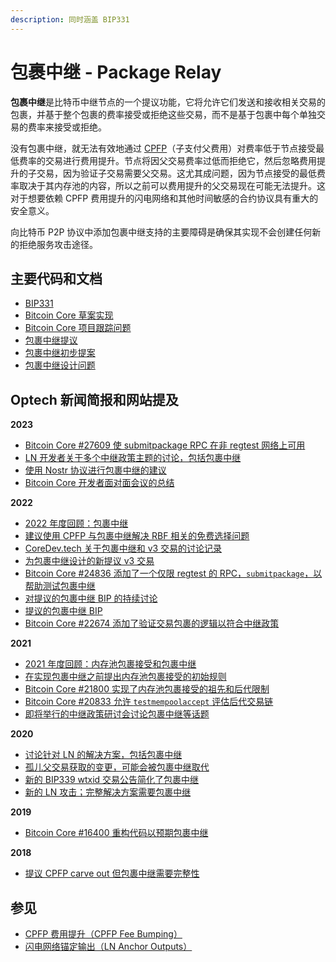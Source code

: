 ```yaml
---
description: 同时涵盖 BIP331
---
```


# 包裹中继 - Package Relay

**包裹中继**是比特币中继节点的一个提议功能，它将允许它们发送和接收相关交易的包裹，并基于整个包裹的费率接受或拒绝这些交易，而不是基于包裹中每个单独交易的费率来接受或拒绝。

没有包裹中继，就无法有效地通过 [CPFP](https://bitcoinops.org/en/topics/cpfp/)（子支付父费用）对费率低于节点接受最低费率的交易进行费用提升。节点将因父交易费率过低而拒绝它，然后忽略费用提升的子交易，因为验证子交易需要父交易。这尤其成问题，因为节点接受的最低费率取决于其内存池的内容，所以之前可以费用提升的父交易现在可能无法提升。这对于想要依赖 CPFP 费用提升的闪电网络和其他时间敏感的合约协议具有重大的安全意义。

向比特币 P2P 协议中添加包裹中继支持的主要障碍是确保其实现不会创建任何新的拒绝服务攻击途径。

## 主要代码和文档

* [BIP331](https://github.com/bitcoin/bips/pull/1382)
* [Bitcoin Core 草案实现](https://github.com/bitcoin/bitcoin/pull/27742)
* [Bitcoin Core 项目跟踪问题](https://github.com/bitcoin/bitcoin/issues/27463)
* [包裹中继提议](https://lists.linuxfoundation.org/pipermail/bitcoin-dev/2022-May/020493.html)
* [包裹中继初步提案](https://gist.github.com/sdaftuar/8756699bfcad4d3806ba9f3396d4e66a)
* [包裹中继设计问题](https://github.com/bitcoin/bitcoin/issues/14895)

## Optech 新闻简报和网站提及

**2023**

* [Bitcoin Core #27609 使 submitpackage RPC 在非 regtest 网络上可用](https://bitcoinops.org/en/newsletters/2023/10/11/#bitcoin-core-28331)
* [LN 开发者关于多个中继政策主题的讨论，包括包裹中继](https://bitcoinops.org/en/newsletters/2023/07/26/#reliable-transaction-confirmation)
* [使用 Nostr 协议进行包裹中继的建议](https://bitcoinops.org/en/newsletters/2023/05/31/#transaction-relay-over-nostr)
* [Bitcoin Core 开发者面对面会议的总结](https://bitcoinops.org/en/newsletters/2023/05/17/#summaries-of-bitcoin-core-developers-in-person-meeting)

**2022**

* [2022 年度回顾：包裹中继](https://bitcoinops.org/en/newsletters/2022/12/21/#package-relay)
* [建议使用 CPFP 与包裹中继解决 RBF 相关的免费选择问题](https://bitcoinops.org/en/newsletters/2022/10/26/#free-option-problem)
* [CoreDev.tech 关于包裹中继和 v3 交易的讨论记录](https://bitcoinops.org/en/newsletters/2022/10/26/#package-and-v3-transaction-relay)
* [为包裹中继设计的新提议 v3 交易](https://bitcoinops.org/en/newsletters/2022/10/05/#proposed-new-transaction-relay-policies-designed-for-ln-penalty)
* [Bitcoin Core #24836 添加了一个仅限 regtest 的 RPC，`submitpackage`，以帮助测试包裹中继](https://bitcoinops.org/en/newsletters/2022/07/06/#bitcoin-core-24836)
* [对提议的包裹中继 BIP 的持续讨论](https://bitcoinops.org/en/newsletters/2022/06/15/#continued-package-relay-bip-discussion)
* [提议的包裹中继 BIP](https://bitcoinops.org/en/newsletters/2022/05/25/#package-relay-proposal)
* [Bitcoin Core #22674 添加了验证交易包裹的逻辑以符合中继政策](https://bitcoinops.org/en/newsletters/2022/01/05/#bitcoin-core-22674)

**2021**

* [2021 年度回顾：内存池包裹接受和包裹中继](https://bitcoinops.org/en/newsletters/2021/12/22/#mpa)
* [在实现包裹中继之前提出内存池包裹接受的初始规则](https://bitcoinops.org/en/newsletters/2021/09/22/#package-mempool-acceptance-and-package-rbf)
* [Bitcoin Core #21800 实现了内存池包裹接受的祖先和后代限制](https://bitcoinops.org/en/newsletters/2021/08/18/#bitcoin-core-21800)
* [Bitcoin Core #20833 允许 `testmempoolaccept` 评估后代交易链](https://bitcoinops.org/en/newsletters/2021/06/02/#bitcoin-core-20833)
* [即将举行的中继政策研讨会讨论包裹中继等话题](https://bitcoinops.org/en/newsletters/2021/04/28/#call-for-topics-in-layer-crossing-workshop)

**2020**

* [讨论针对 LN 的解决方案，包括包裹中继](https://bitcoinops.org/en/newsletters/2020/08/05/#chicago-meetup-discussion)
* [孤儿父交易获取的变更，可能会被包裹中继取代](https://bitcoinops.org/en/newsletters/2020/08/05/#bitcoin-core-19569)
* [新的 BIP339 wtxid 交易公告简化了包裹中继](https://bitcoinops.org/en/newsletters/2020/07/01/#bips-933)
* [新的 LN 攻击；完整解决方案需要包裹中继](https://bitcoinops.org/en/newsletters/2020/04/29/#fn:package-relay)

**2019**

* [Bitcoin Core #16400 重构代码以预期包裹中继](https://bitcoinops.org/en/newsletters/2019/09/25/#bitcoin-core-16400)

**2018**

* [提议 CPFP carve out 但包裹中继需要完整性](https://bitcoinops.org/en/newsletters/2018/12/04/#cpfp-carve-out)

## 参见

* [CPFP 费用提升（CPFP Fee Bumping）](https://bitcoinops.org/en/topics/cpfp/)
* [闪电网络锚定输出（LN Anchor Outputs）](https://bitcoinops.org/en/topics/anchor-outputs/)
